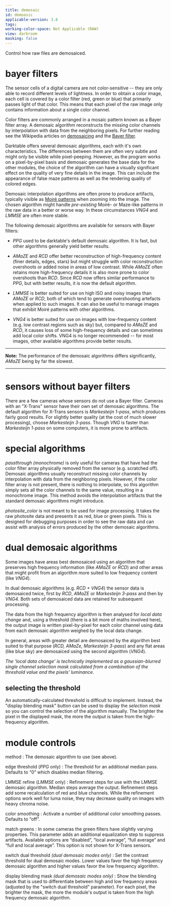 ```yaml
---
title: demosaic
id: demoasic
applicable-version: 3.8
tags:
working-color-space: Not Applicable (RAW)
view: darkroom
masking: false
---
```


Control how raw files are demosaiced.

# bayer filters

The sensor cells of a digital camera are not color-sensitive -- they are only able to record different levels of lightness. In order to obtain a color image, each cell is covered by a color filter (red, green or blue) that primarily passes light of that color. This means that each pixel of the raw image only contains information about a single color channel.

Color filters are commonly arranged in a mosaic pattern known as a Bayer filter array. A demosaic algorithm reconstructs the missing color channels by interpolation with data from the neighboring pixels. For further reading see the Wikipedia articles on [demosaicing](https://en.wikipedia.org/wiki/Demosaicing) and the [Bayer filter](http://en.wikipedia.org/wiki/Bayer_filter).

Darktable offers several demosaic algorithms, each with it's own characteristics. The differences between them are often very subtle and might only be visible while pixel-peeping. However, as the program works on a pixel-by-pixel basis and demosaic generates the base data for the other modules, the choice of the algorithm can have a visually significant effect on the quality of very fine details in the image. This can include the appearance of false maze patterns as well as the rendering quality of colored edges.

Demosaic interpolation algorithms are often prone to produce artifacts, typically visible as [Moiré patterns](https://en.wikipedia.org/wiki/Moire_pattern) when zooming into the image. The chosen algorithm might handle _pre-existing_ Moiré- or Maze-like patterns in the raw data in a better or worse way. In these circumstances _VNG4_ and _LMMSE_ are often more stable.

The following demosaic algorithms are available for sensors with Bayer filters:

- _PPG_ used to be darktable's default demosaic algorithm. It is fast, but other algorithms generally yield better results.

- _AMaZE_ and _RCD_ offer better reconstruction of high-frequency content (finer details, edges, stars) but might struggle with color reconstruction overshoots or added noise in areas of low contrast. While _AMaZE_ often retains more high-frequency details it is also more prone to color overshoots than _RCD_. Since _RCD_ now offers similar performance to _PPG_, but with better results, it is now the default algorithm.

- _LMMSE_ is better suited for use on high ISO and noisy images than _AMaZE_ or _RCD_, both of which tend to generate overshooting artefacts when applied to such images. It can also be useful to manage images that exhibit Moiré patterns with other algorithms.

- _VNG4_ is better suited for use on images with low-frequency content (e.g. low contrast regions such as sky) but, compared to _AMaZE_ and _RCD_, it causes loss of some high-frequency details and can sometimes add local color shifts. VNG4 is no longer recommended -- for most images, other available algorithms provide better results.

---

**Note:** The performance of the demosaic algorithms differs significantly, _AMaZE_ being by far the slowest.

---

# sensors without bayer filters

There are a few cameras whose sensors do not use a Bayer filter. Cameras with an "X-Trans" sensor have their own set of demosaic algorithms. The default algorithm for X-Trans sensors is _Markesteijn 1-pass_, which produces fairly good results. For slightly better quality (at the cost of much slower processing), choose _Markesteijn 3-pass_. Though _VNG_ is faster than _Markesteijn 1-pass_ on some computers, it is more prone to artifacts.

# special algorithms

_passthrough (monochrome)_ is only useful for cameras that have had the color filter array physically removed from the sensor (e.g. scratched off). Demosaic algorithms usually reconstruct missing color channels by interpolation with data from the neighboring pixels. However, if the color filter array is not present, there is nothing to interpolate, so this algorithm simply sets all the color channels to the same value, resulting in a monochrome image. This method avoids the interpolation artifacts that the standard demosaic algorithms might introduce.

_photosite_color_ is not meant to be used for image processing. It takes the raw photosite data and presents it as red, blue or green pixels. This is designed for debugging purposes in order to see the raw data and can assist with analysis of errors produced by the other demosaic algorithms.

# dual demosaic algorithms

Some images have areas best demosaiced using an algorithm that preserves high frequency information (like _AMaZE_ or _RCD_) and other areas that might profit from an algorithm more suited to low frequency content (like _VNG4_).

In dual demosaic algorithms (e.g. _RCD + VNG4_) the sensor data is demosaiced twice, first by _RCD_, _AMaZE_ or _Markesteijn 3-pass_ and then by _VNG4_. Both sets of demosaiced data are retained for subsequent processing.

The data from the high frequency algorithm is then analysed for _local data change_ and, using a threshold (there is a bit more of maths involved here), the output image is written pixel-by-pixel for each color channel using data from each demosaic algorithm weighed by the local data change.

In general, areas with greater detail are demosaiced by the algorithm best suited to that purpose (_RCD, AMaZe, Markesteijn 3-pass_) and any flat areas (like blue sky) are demosaiced using the second algorithm (_VNG4_).

_The 'local data change' is technically implemented as a gaussian-blurred single channel selection mask calculated from a combination of the threshold value and the pixels' luminance._

## selecting the threshold

An automatically-calculated threshold is difficult to implement. Instead, the "display blending mask" button can be used to display the _selection mask_ so you can control the selection of the algorithm manually. The brighter the pixel in the displayed mask, the more the output is taken from the high-frequency algorithm.

# module controls

method
: The demosaic algorithm to use (see above).

edge threshold (_PPG_ only)
: The threshold for an additional median pass. Defaults to “0” which disables median filtering.

LMMSE refine (_LMMSE_ only)
: Refinement steps for use with the LMMSE demosaic algorithm. Median steps average the output. Refinement steps add some recalculation of red and blue channels. While the refinement options work well for luma noise, they may decrease quality on images with heavy chroma noise.

color smoothing
: Activate a number of additional color smoothing passes. Defaults to “off”.

match greens
: In some cameras the green filters have slightly varying properties. This parameter adds an additional equalization step to suppress artifacts. Available options are “disabled”, “local average”, “full average” and “full and local average”. This option is not shown for X-Trans sensors.

switch dual threshold _(dual demosaic modes only)_
: Set the contrast threshold for dual demosaic modes. Lower values favor the high frequency demosaic algorithm and higher values favor the low frequency algorithm.

display blending mask _(dual demosaic modes only)_
: Show the blending mask that is used to differentiate between high and low frequency areas (adjusted by the "switch dual threshold" parameter). For each pixel, the brighter the mask, the more the module's output is taken from the high frequency demosaic algorithm.
